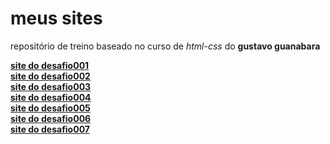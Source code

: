 # meus sites

repositório de treino baseado no curso de *html-css* do **gustavo guanabara**
 
<a href="https://ericksm23.github.io/css-html/desafioos/desafio001/desafiii">**site do desafio001**</a>
<br>
<a href="https://ericksm23.github.io/css-html/desafioos/desafio002/cgi.html">**site do desafio002**</a>
<br>
<a href="https://ericksm23.github.io/css-html/desafioos/desafio003/index.html">**site do desafio003**</a>
<br>
<a href="https://ericksm23.github.io/css-html/desafioos/desafio004/index.html">**site do desafio004**</a>
<br>
<a href="https://ericksm23.github.io/css-html/desafioos/desafio005/index.html">**site do desafio005**</a>
<br>
<a href="https://ericksm23.github.io/css-html/desafioos/desafio006/index.html">**site do desafio006**</a>
<br>
<a href="https://ericksm23.github.io/css-html/desafioos/desafio007/index.html">**site do desafio007**</a>
